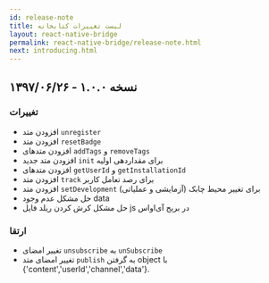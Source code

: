 ```yaml
---
id: release-note
title: لیست تغییرات کتابخانه
layout: react-native-bridge
permalink: react-native-bridge/release-note.html
next: introducing.html
---
```


## نسخه ۱.۰.۰ - ۱۳۹۷/۰۶/۲۶

### تغییرات
- افزودن متد `unregister`
- افزودن متد `resetBadge`
- افزودن متدهای `addTags` و `removeTags`
- افزودن متد جدید `init` برای مقداردهی اولیه
- افزودن متدهای `getUserId` و `getInstallationId`  
- افزودن متد `track` برای رصد تعامل کاربر
- افزودن متد `setDevelopment` برای تغییر محیط چابک (آزمایشی و عملیاتی)
- حل مشکل عدم وجود data
- حل مشکل کرش کردن ریلد فایل js در بریج آی‌او‌اس

### ارتقا
- تغییر امضای `unsubscribe` به `unSubscribe`
- تغییر امضای متد `publish` به گرفتن object با {'content','userId','channel','data'}.
